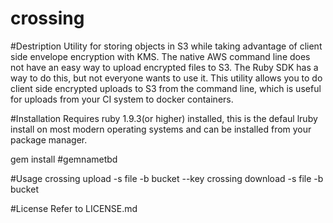 # crossing

#Destription
Utility for storing objects in S3 while taking advantage of client side envelope encryption with KMS.  The native AWS command line does not have an easy way to upload encrypted files to S3.  The Ruby SDK has a way to do this, but not everyone wants to use it.  This utility allows you to do client side encrypted uploads to S3 from the command line, which is useful for uploads from your CI system to docker containers.

#Installation
Requires ruby 1.9.3(or higher) installed, this is the defaul lruby install on most modern operating systems and can be installed from your package manager.

gem install #gemnametbd

#Usage
crossing upload -s file -b bucket --key
crossing download -s file -b bucket

#License
Refer to LICENSE.md
